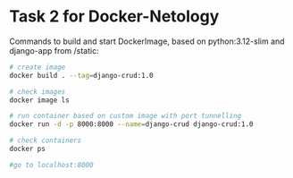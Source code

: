 # Task 2 for Docker-Netology

Сommands to build and start DockerImage, based on python:3.12-slim and django-app from /static:

```bash
# create image
docker build . --tag=django-crud:1.0

# check images
docker image ls

# run container based on custom image with port tunnelling
docker run -d -p 8000:8000 --name=django-crud django-crud:1.0

# check containers
docker ps

#go to localhost:8000
```